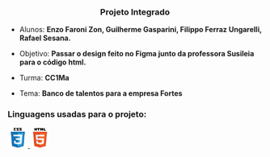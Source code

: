 <h3 align="center">Projeto Integrado</h3>

- Alunos: **Enzo Faroni Zon, Guilherme Gasparini, Filippo Ferraz Ungarelli, Rafael Sesana.**

- Objetivo: **Passar o design feito no Figma junto da professora Susileia para o código html.**

- Turma: **CC1Ma**

- Tema: **Banco de talentos para a empresa Fortes**


<p align="left">
</p>

<h3 align="left">Linguagens usadas para o projeto:</h3>
<p align="left"> <a href="https://www.w3schools.com/css/" target="_blank" rel="noreferrer"> <img src="https://raw.githubusercontent.com/devicons/devicon/master/icons/css3/css3-original-wordmark.svg" alt="css3" width="40" height="40"/> </a> <a href="https://www.w3.org/html/" target="_blank" rel="noreferrer"> <img src="https://raw.githubusercontent.com/devicons/devicon/master/icons/html5/html5-original-wordmark.svg" alt="html5" width="40" height="40"/> </a> </p>

